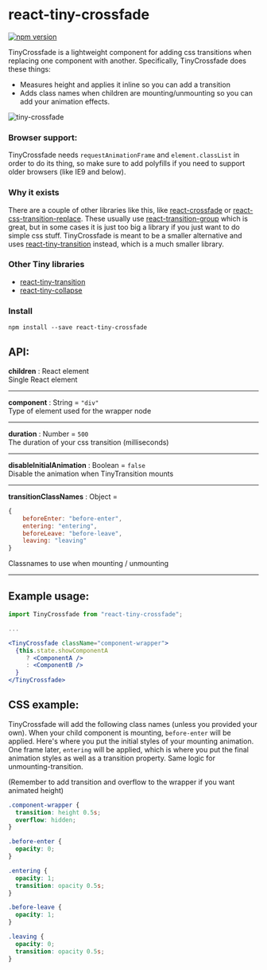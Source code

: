 # react-tiny-crossfade

[![npm version](https://img.shields.io/npm/v/react-tiny-crossfade.svg?style=flat)](https://www.npmjs.com/package/react-tiny-crossfade)

TinyCrossfade is a lightweight component for adding css transitions when replacing one component with another. Specifically, TinyCrossfade does these things:

* Measures height and applies it inline so you can add a transition
* Adds class names when children are mounting/unmounting so you can add your animation effects.

![tiny-crossfade](https://user-images.githubusercontent.com/13281350/37181669-39179b42-232e-11e8-8fba-241760edb1c9.gif)

### Browser support:
TinyCrossfade needs `requestAnimationFrame` and `element.classList` in order to do its thing, so make sure to add polyfills if you need to support older browsers (like IE9 and below).


### Why it exists
There are a couple of other libraries like this, like [react-crossfade](https://github.com/m-anikanov/react-crossfade) or [react-css-transition-replace](https://github.com/marnusw/react-css-transition-replace). These usually use [react-transition-group](https://github.com/reactjs/react-transition-group) which is great, but in some cases it is just too big a library if you just want to do simple css stuff. TinyCrossfade is meant to be a smaller alternative and uses [react-tiny-transition](https://github.com/asbjornh/react-tiny-transition) instead, which is a much smaller library.


### Other Tiny libraries

* [react-tiny-transition](https://github.com/asbjornh/react-tiny-transition)
* [react-tiny-collapse](https://github.com/asbjornh/react-tiny-collapse)


### Install

```console
npm install --save react-tiny-crossfade
```


## API:

**children** : React element
<br/>Single React element

---

**component** : String = `"div"`
<br/>Type of element used for the wrapper node

---

**duration** : Number = `500`
<br/>The duration of your css transition (milliseconds)

---

**disableInitialAnimation** : Boolean = `false`
<br/>Disable the animation when TinyTransition mounts

---

**transitionClassNames** : Object =

```js
{
	beforeEnter: "before-enter",
	entering: "entering",
	beforeLeave: "before-leave",
	leaving: "leaving"
}
```
Classnames to use when mounting / unmounting

---


## Example usage:

```jsx
import TinyCrossfade from "react-tiny-crossfade";

...

<TinyCrossfade className="component-wrapper">
  {this.state.showComponentA
  	 ? <ComponentA />
  	 : <ComponentB />
  }
</TinyCrossfade>
```


## CSS example:

TinyCrossfade will add the following class names (unless you provided your own). When your child component is mounting, `before-enter` will be applied. Here's where you put the initial styles of your mounting animation. One frame later, `entering` will be applied, which is where you put the final animation styles as well as a transition property. Same logic for unmounting-transition.

(Remember to add transition and overflow to the wrapper if you want animated height)

```css
.component-wrapper {
  transition: height 0.5s;
  overflow: hidden;
}

.before-enter {
  opacity: 0;
}

.entering {
  opacity: 1;
  transition: opacity 0.5s;
}

.before-leave {
  opacity: 1;
}

.leaving {
  opacity: 0;
  transition: opacity 0.5s;
}
```
